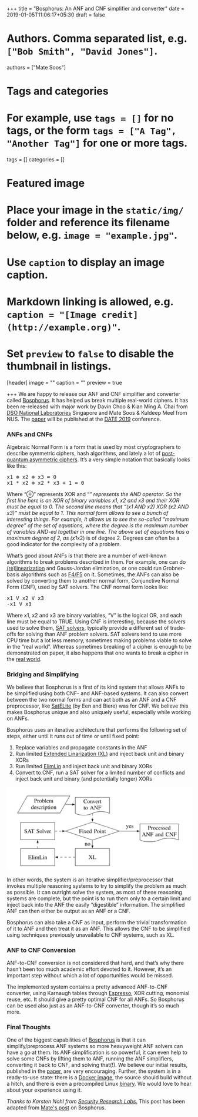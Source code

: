 +++
title = "Bosphorus: An ANF and CNF simplifier and converter"
date = 2019-01-05T11:06:17+05:30
draft = false

# Authors. Comma separated list, e.g. `["Bob Smith", "David Jones"]`.
authors = ["Mate Soos"]

# Tags and categories
# For example, use `tags = []` for no tags, or the form `tags = ["A Tag", "Another Tag"]` for one or more tags.
tags = []
categories = []

# Featured image
# Place your image in the `static/img/` folder and reference its filename below, e.g. `image = "example.jpg"`.
# Use `caption` to display an image caption.
#   Markdown linking is allowed, e.g. `caption = "[Image credit](http://example.org)"`.
# Set `preview` to `false` to disable the thumbnail in listings.
[header]
image = ""
caption = ""
preview = true

+++
We are happy to release our ANF and CNF simplifier and converter called <a href="https://github.com/meelgroup/bosphorus">Bosphorus</a>. It has helped us break multiple real-world ciphers. It has been re-released with major work by Davin Choo & Kian Ming A. Chai from <a href="https://www.dso.org.sg/">DSO National Laboratories</a> Singapore and Mate Soos & Kuldeep Meel from NUS. The <a href="https://www.comp.nus.edu.sg/~meel/Papers/date-cscm19.pdf">paper</a> will be published at the <a href="https://www.date-conference.com/">DATE 2019</a> conference.



<h3>ANFs and CNFs</h3>



Algebraic Normal Form is a form that is used by most cryptographers to describe symmetric ciphers, hash algorithms, and lately a lot of <a href="https://csrc.nist.gov/projects/post-quantum-cryptography">post-quantum asymmetric ciphers</a>. It&#8217;s a very simple notation that basically looks like this: 



<pre class="wp-block-preformatted">x1 ⊕ x2 ⊕ x3 = 0<br>x1 * x2 ⊕ x2 * x3 + 1 = 0</pre>



Where &#8220;⊕&#8221; represents XOR and &#8220;*&#8221; represents the AND operator. So the first line here is an XOR of binary variables x1, x2 and x3 and their XOR must be equal to 0. The second line means that &#8220;(x1 AND x2)  XOR (x2 AND x3)&#8221; must be equal to 1. This normal form allows to see a bunch of interesting things. For example, it allows us to see the so-called &#8220;maximum degree&#8221; of the set of equations, where the degree is the maximum number of variables AND-ed together in one line. The above set of equations has a maximum degree of 2, as (x1*x2) is of degree 2. Degrees can often be a good indicator for the complexity of a problem.



What&#8217;s good about ANFs is that there are a number of well-known algorithms to break problems described in them. For example, one can do <a href="https://link.springer.com/content/pdf/10.1007%2F3-540-48405-1_2.pdf">(re)linearization</a> and Gauss-Jordan elimination, or one could run Grobner-basis algorithms such as <a href="https://en.wikipedia.org/wiki/Faug%C3%A8re%27s_F4_and_F5_algorithms">F4/F5</a> on it. Sometimes, the ANFs can also be solved by converting them to another normal form, Conjunctive Normal Form (CNF), used by SAT solvers. The CNF normal form looks like:



<pre class="wp-block-preformatted">x1 V x2 V x3<br>-x1 V x3</pre>



Where x1, x2 and x3 are binary variables, &#8220;V&#8221; is the logical OR, and each line must be equal to TRUE. Using CNF is interesting, because the solvers used to solve them, <a href="https://en.wikipedia.org/wiki/Boolean_satisfiability_problem">SAT solvers</a>, typically provide a different set of trade-offs for solving than ANF problem solvers. SAT solvers tend to use more CPU time but a lot less memory, sometimes making problems viable to solve in the &#8220;real world&#8221;. Whereas sometimes breaking of a cipher is enough to be demonstrated on paper, it also happens that one wants to break a cipher in the <a href="https://twitter.com/David3141593/status/1080606827384131590">real world</a>.



<h3>Bridging and Simplifying</h3>



We believe that Bosphorus is a first of its kind system that allows ANFs to be simplified using both CNF- and ANF-based systems. It can also convert between the two normal forms and can act both as an ANF and a CNF preprocessor, like <a href="http://fmv.jku.at/papers/EenBiere-SAT05.pdf">SatELite</a> (by Een and Biere) was for CNF. We believe this makes Bosphorus unique and also uniquely useful, especially while working on ANFs.



Bosphorus uses an iterative architecture that performs the following set of steps, either until it runs out of time or until fixed point:



<ol><li>Replace variables and propagate constants in the ANF </li><li>Run limited <a href="https://en.wikipedia.org/wiki/XSL_attack">Extended Linarization (XL)</a>  and inject back unit and binary XORs</li><li>Run limited <a href="https://rd.springer.com/content/pdf/10.1007%2F978-3-642-34047-5_18.pdf">ElimLin</a>  and inject back unit and binary XORs</li><li>Convert to CNF, run a SAT solver for a limited number of conflicts and inject back unit and binary (and potentially longer) XORs</li></ol>

![alt_text](Bosphorus.png)

In other words, the system is an iterative simplifier/preprocessor that invokes multiple reasoning systems to try to simplify the problem as much as possible. It can outright solve the system, as most of these reasoning systems are complete, but the point is to run them only to a certain limit and inject back into the ANF the easily &#8220;digestible&#8221; information. The simplified ANF can then either be output as an ANF or a CNF.



Bosphorus can also take a CNF as input, perform the trivial transformation of it to ANF and then treat it as an ANF. This allows the CNF to be simplified using techniques previously unavailable to CNF systems, such as XL.



<h3>ANF to CNF Conversion</h3>



ANF-to-CNF conversion is not considered that hard, and that&#8217;s why there hasn&#8217;t been too much academic effort devoted to it. However, it&#8217;s an important step without which a lot of opportunities would be missed.



The implemented system contains a pretty advanced ANF-to-CNF converter, using Karnaugh tables through <a href="https://en.wikipedia.org/wiki/Espresso_heuristic_logic_minimizer">Espresso</a>, XOR cutting, monomial reuse, etc. It should give a pretty optimal CNF for all ANFs. So Bosphorus can be used also just as an ANF-to-CNF converter, though it&#8217;s so much more.



<h3>Final Thoughts</h3>



One of the biggest capabilities of <a href="https://github.com/meelgroup/bosphorus">Bosphorus</a> is that it can simplify/preprocess ANF systems so more heavyweight ANF solvers can have a go at them. Its ANF simplification is so powerful, it can even help to solve some CNFs by lifting them to ANF, running the ANF simplifiers, converting it back to CNF, and solving that(!). We believe our initial results, published in the <a href="https://www.comp.nus.edu.sg/~meel/Papers/date-cscm19.pdf">paper</a>, are very encouraging. Further, the system is in a ready-to-use state: there is a <a href="https://cloud.docker.com/repository/docker/msoos/bosphorus">Docker image</a>, the source should build without a hitch, and there is even a precompiled Linux <a href="https://github.com/meelgroup/bosphorus/releases/">binary</a>. We would love to hear about your experience using it.

<i>Thanks to Karsten Nohl from <a href="https://srlabs.de/">Security Research Labs.</a></i> This post has been adapted from <a href="https://www.msoos.org/2019/01/bosphorus-an-anf-and-cnf-simplifier-and-converter/">Mate's post</a> on Bosphorus.
